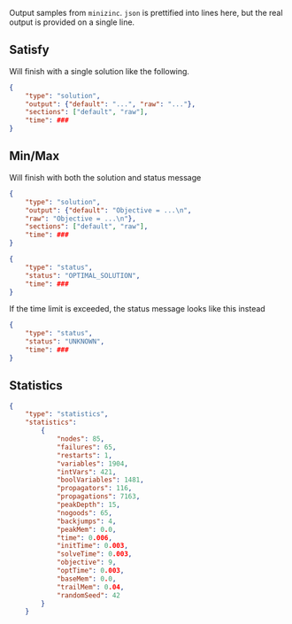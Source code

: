 Output samples from `minizinc`. `json` is prettified into lines here, but the real output is provided on a single line.

## Satisfy
Will finish with a single solution like the following.
```json
{
    "type": "solution",
    "output": {"default": "...", "raw": "..."},
    "sections": ["default", "raw"],
    "time": ###
}
```

## Min/Max
Will finish with both the solution and status message
```json
{
    "type": "solution",
    "output": {"default": "Objective = ...\n",
    "raw": "Objective = ...\n"},
    "sections": ["default", "raw"],
    "time": ###
}

{
    "type": "status",
    "status": "OPTIMAL_SOLUTION", 
    "time": ###
}
```

If the time limit is exceeded, the status message looks like this instead

```json
{
    "type": "status", 
    "status": "UNKNOWN", 
    "time": ###
}
```

## Statistics
```json
{
    "type": "statistics", 
    "statistics": 
        {
            "nodes": 85, 
            "failures": 65, 
            "restarts": 1, 
            "variables": 1904, 
            "intVars": 421, 
            "boolVariables": 1481, 
            "propagators": 116, 
            "propagations": 7163, 
            "peakDepth": 15, 
            "nogoods": 65, 
            "backjumps": 4, 
            "peakMem": 0.0, 
            "time": 0.006, 
            "initTime": 0.003, 
            "solveTime": 0.003, 
            "objective": 9, 
            "optTime": 0.003, 
            "baseMem": 0.0, 
            "trailMem": 0.04, 
            "randomSeed": 42
        }
    }
```